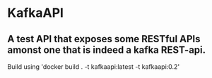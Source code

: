 # KafkaAPI

## A test API that exposes some RESTful APIs amonst one that is indeed a kafka REST-api.

Build using 'docker build . -t kafkaapi:latest -t kafkaapi:0.2'
